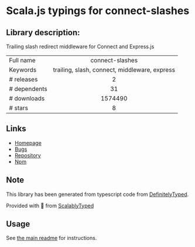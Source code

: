 
# Scala.js typings for connect-slashes


## Library description:
Trailing slash redirect middleware for Connect and Express.js

|                    |                 |
| ------------------ | :-------------: |
| Full name          | connect-slashes |
| Keywords           | trailing, slash, connect, middleware, express |
| # releases         | 2 |
| # dependents       | 31 |
| # downloads        | 1574490 |
| # stars            | 8 |

## Links
- [Homepage](https://github.com/avinoamr/connect-slashes#readme)
- [Bugs](https://github.com/avinoamr/connect-slashes/issues)
- [Repository](https://github.com/avinoamr/connect-slashes)
- [Npm](https://www.npmjs.com/package/connect-slashes)
    


## Note
This library has been generated from typescript code from [DefinitelyTyped](https://definitelytyped.org).

Provided with :purple_heart: from [ScalablyTyped](https://github.com/oyvindberg/ScalablyTyped)

## Usage
See [the main readme](../../readme.md) for instructions.


